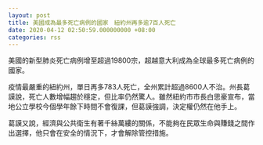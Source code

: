 ```yaml
---
layout: post
title: 美國成為最多死亡病例的國家　紐約州再多逾7百人死亡
date: 2020-04-12 02:50:59.000000000 +08:00
categories: rss
---
```


美國的新型肺炎死亡病例增至超過19800宗，超越意大利成為全球最多死亡病例的國家。

疫情最嚴重的紐約州，單日再多783人死亡，全州累計超過8600人不治。州長葛謨說，死亡人數增幅趨於穩定，但比率仍然驚人。雖然紐約市市長白思豪宣布，當地公立學校今個學年餘下時間不會復課，但葛謨強調，決定權仍然在他手上。

葛謨又說，經濟與公共衛生有著千絲萬縷的關係，不能夠在民眾生命與賺錢之間作出選擇，他只會在安全的情況下，才會解除管控措施。

